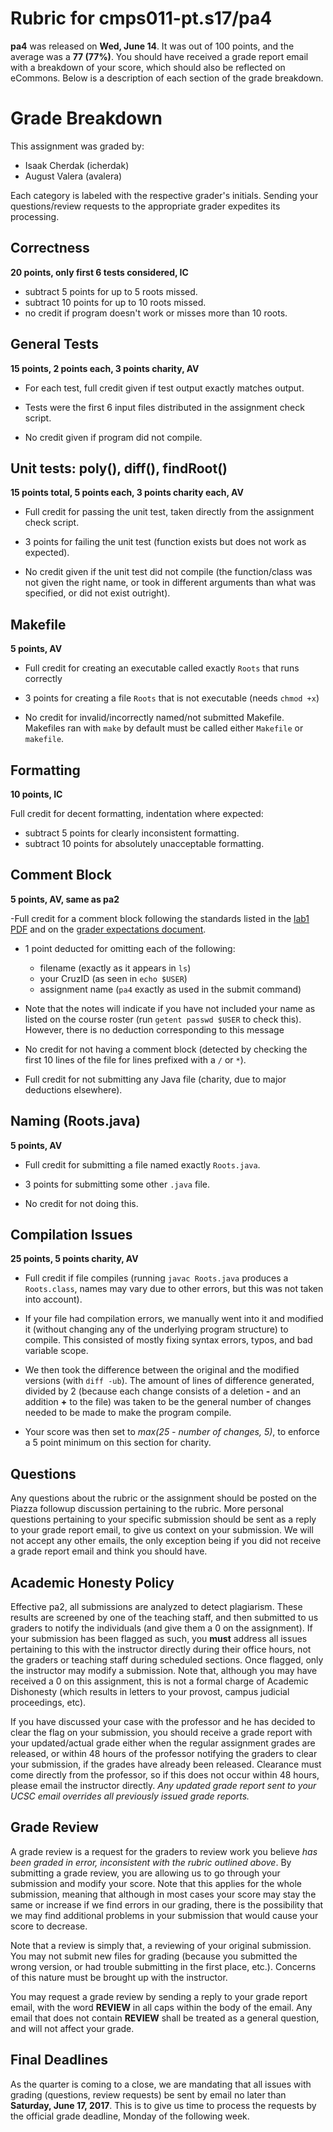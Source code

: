 # Rubric for cmps011-pt.s17/pa4

**pa4** was released on **Wed, June 14**. It was out of 100 points, and the average was
a **77 (77%)**. You should have received a grade report email with a
breakdown of your score, which should also be reflected on eCommons. Below is a
description of each section of the grade breakdown.

# Grade Breakdown

This assignment was graded by:
- Isaak Cherdak (icherdak)
- August Valera (avalera)

Each category is labeled with the respective grader's initials. Sending your
questions/review requests to the appropriate grader expedites its processing.

## Correctness

**20 points, only first 6 tests considered, IC**

- subtract 5 points for up to 5 roots missed.
- subtract 10 points for up to 10 roots missed.
- no credit if program doesn't work or misses more than 10 roots.

## General Tests

**15 points, 2 points each, 3 points charity, AV**

- For each test, full credit given if test output exactly matches output.

- Tests were the first 6 input files distributed in the assignment check script.

- No credit given if program did not compile.

## Unit tests: poly(), diff(), findRoot()

**15 points total, 5 points each, 3 points charity each, AV**

- Full credit for passing the unit test, taken directly from the assignment check
script.

- 3 points for failing the unit test (function exists but does not work as
  expected).

- No credit given if the unit test did not compile (the function/class was not
given the right name, or took in different arguments than what was specified, or
did not exist outright).

## Makefile

**5 points, AV**

- Full credit for creating an executable called exactly `Roots` that runs
correctly

- 3 points for creating a file `Roots` that is not executable (needs `chmod +x`)

- No credit for invalid/incorrectly named/not submitted Makefile. Makefiles ran
with `make` by default must be called either `Makefile` or `makefile`.

## Formatting

**10 points, IC**

Full credit for decent formatting, indentation where expected:

 - subtract 5 points for clearly inconsistent formatting.
 - subtract 10 points for absolutely unacceptable formatting.

## Comment Block

**5 points, AV, same as pa2**

-Full credit for a comment block following the standards listed in the
[lab1 PDF](https://classes.soe.ucsc.edu/cmps011/Spring17/lab1.pdf) and on the
[grader expectations document](../docs/EXPECTATIONS.md).

- 1 point deducted for omitting each of the following:
    - filename (exactly as it appears in `ls`)
    - your CruzID (as seen in `echo $USER`)
    - assignment name (`pa4` exactly as used in the submit command)

- Note that the notes will indicate if you have not included your name as listed
on the course roster (run `getent passwd $USER` to check this). However, there
is no deduction corresponding to this message

- No credit for not having a comment block (detected by checking the first 10
lines of the file for lines prefixed with a `/` or `*`).

- Full credit for not submitting any Java file (charity, due to major deductions
elsewhere).

## Naming (Roots.java)

**5 points, AV**

- Full credit for submitting a file named exactly `Roots.java`.

- 3 points for submitting some other `.java` file.

- No credit for not doing this.

## Compilation Issues

**25 points, 5 points charity, AV**

- Full credit if file compiles (running `javac Roots.java` produces a `Roots.class`,
names may vary due to other errors, but this was not taken into account).

- If your file had compilation errors, we manually went into it and modified it
(without changing any of the underlying program structure) to compile. This
consisted of mostly fixing syntax errors, typos, and bad variable scope.

- We then took the difference between the original and the modified versions (with
`diff -ub`). The amount of lines of difference generated, divided by 2 (because
each change consists of a deletion **-** and an addition **+** to the file) was
taken to be the general number of changes needed to be made to make the program
compile.

- Your score was then set to *max(25 - number of changes, 5)*, to enforce a 5
point minimum on this section for charity.

## Questions

Any questions about the rubric or the assignment should be posted on the Piazza
followup discussion pertaining to the rubric. More personal questions pertaining
to your specific submission should be sent as a reply to your grade report
email, to give us context on your submission. We will not accept any other
emails, the only exception being if you did not receive a grade report email and
think you should have.

## Academic Honesty Policy

Effective pa2, all submissions are analyzed to detect plagiarism. These results
are screened by one of the teaching staff, and then submitted to us graders to
notify the individuals (and give them a 0 on the assignment). If your submission
has been flagged as such, you **must** address all issues pertaining to this
with the instructor directly during their office hours, not the graders or
teaching staff during scheduled sections. Once flagged, only the instructor may
modify a submission. Note that, although you may have received a 0 on this
assignment, this is not a formal charge of Academic Dishonesty (which results in
letters to your provost, campus judicial proceedings, etc).

If you have discussed your case with the professor and he has decided to clear
the flag on your submission, you should receive a grade report with your
updated/actual grade either when the regular assignment grades are released, or
within 48 hours of the professor notifying the graders to clear your submission,
if the grades have already been released. Clearance must come directly from the
professor, so if this does not occur within 48 hours, please email the
instructor directly. *Any updated grade report sent to your UCSC email overrides
all previously issued grade reports.*

## Grade Review

A grade review is a request for the graders to review work you believe *has been
graded in error, inconsistent with the rubric outlined above*. By submitting a
grade review, you are allowing us to go through your submission and modify your
score. Note that this applies for the whole submission, meaning that although in
most cases your score may stay the same or increase if we find errors in our
grading, there is the possibility that we may find additional problems in your
submission that would cause your score to decrease.

Note that a review is simply that, a reviewing of your original submission. You
may not submit new files for grading (because you submitted the wrong version,
or had trouble submitting in the first place, etc.). Concerns of this nature
must be brought up with the instructor.

You may request a grade review by sending a reply to your grade report email,
with the word **REVIEW** in all caps within the body of the email. Any email
that does not contain **REVIEW** shall be treated as a general question, and
will not affect your grade.

## Final Deadlines

As the quarter is coming to a close, we are mandating that all issues with
grading (questions, review requests) be sent by email no later than **Saturday,
June 17, 2017**. This is to give us time to process the requests by the official
grade deadline, Monday of the following week.
